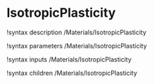 <!-- MOOSE Documentation Stub: Remove this when content is added. -->

# IsotropicPlasticity
!syntax description /Materials/IsotropicPlasticity

!syntax parameters /Materials/IsotropicPlasticity

!syntax inputs /Materials/IsotropicPlasticity

!syntax children /Materials/IsotropicPlasticity
